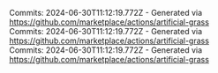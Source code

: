 Commits: 2024-06-30T11:12:19.772Z - Generated via https://github.com/marketplace/actions/artificial-grass
<br>
Commits: 2024-06-30T11:12:19.772Z - Generated via https://github.com/marketplace/actions/artificial-grass
<br>
Commits: 2024-06-30T11:12:19.772Z - Generated via https://github.com/marketplace/actions/artificial-grass
<br>
